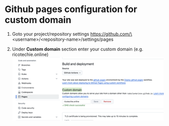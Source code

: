 
# Github pages configuration for custom domain
1) Goto your project/repository settings https://github.com/\<username\>/\<repository-name\>/settings/pages

2) Under **Custom domain** section enter your custom domain (e.g. ricotechie.online)
![](./img/CustomDomain.png)

